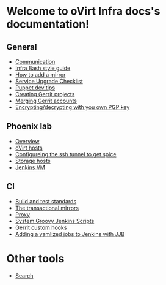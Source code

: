 Welcome to oVirt Infra docs's documentation!
============================================

## General
* [Communication](General/Communication.html)
* [Infra Bash style guide](General/Infra_Bash_style_guide.html)
* [How to add a mirror](General/Mirror.html)
* [Service Upgrade Checklist](General/Service_Upgrade_Checklist.html)
* [Puppet dev tips](General/Puppet.html)
* [Creating Gerrit projects](General/Creating_Gerrit_Projects.html)
* [Merging Gerrit accounts](General/Gerrit_account_merge.html)
* [Encrypting/decrypting with you own PGP key](General/PGP_howto.html)

## Phoenix lab
* [Overview](Phoenix_Lab/Overview.html)
* [oVirt hosts](Phoenix_Lab/oVirt_Hosts.html)
* [Configureing the ssh tunnel to get spice](Phoenix_Lab/Ssh_Spice_Tunnel.html)
* [Storage hosts](Phoenix_Lab/Storage_Hosts.html)
* [Jenkins VM](Phoenix_Lab/Jenkins.html)

## CI
* [Build and test standards](CI/Build_and_test_standards.html)
* [The transactional mirrors](CI/Transactional_mirrors.html)
* [Proxy](CI/Proxy.html)
* [System Groovy Jenkins Scripts](CI/System_groovy_jenkins_scripts.html)
* [Gerrit custom hooks](CI/Gerrit_Hooks.html)
* [Adding a yamlized jobs to Jenkins with JJB](CI/Adding_yamlized_jobs_with_JJB.html)



Other tools
==================

* [Search](search.html)

